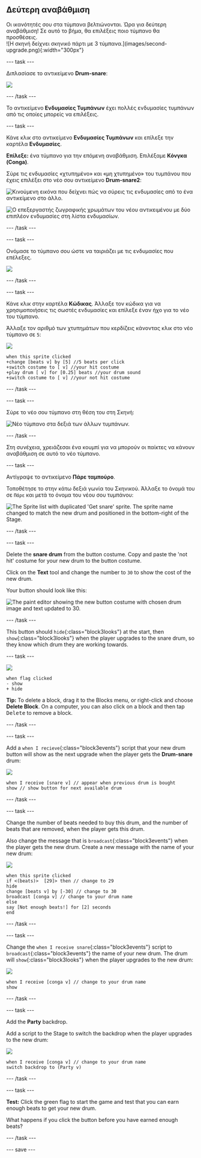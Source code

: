 ## Δεύτερη αναβάθμιση

<div style="display: flex; flex-wrap: wrap">
<div style="flex-basis: 200px; flex-grow: 1; margin-right: 15px;">
Οι ικανότητές σου στα τύμπανα βελτιώνονται. Ώρα για δεύτερη αναβάθμιση! Σε αυτό το βήμα, θα επιλέξεις ποιο τύμπανο θα προσθέσεις.
</div>
<div>
![Η σκηνή δείχνει σκηνικό πάρτι με 3 τύμπανα.](images/second-upgrade.png){:width="300px"}
</div>
</div>

--- task ---

Διπλασίασε το αντικείμενο **Drum-snare**:

![](images/duplicate-snare-drum.png)

--- /task ---

Το αντικείμενο **Ενδυμασίες Τυμπάνων** έχει πολλές ενδυμασίες τυμπάνων από τις οποίες μπορείς να επιλέξεις.

--- task ---

Κάνε κλικ στο αντικείμενο **Ενδυμασίες Τυμπάνων** και επίλεξε την καρτέλα **Ενδυμασίες**.

**Επίλεξε:** ένα τύμπανο για την επόμενη αναβάθμιση. Επιλέξαμε **Κόνγκα (Conga)**.

Σύρε τις ενδυμασίες «χτυπημένο» και «μη χτυπημένο» του τυμπάνου που έχεις επιλέξει στο νέο σου αντικείμενο **Drum-snare2**:

![Κινούμενη εικόνα που δείχνει πώς να σύρεις τις ενδυμασίες από το ένα αντικείμενο στο άλλο.](images/drag-costumes.gif)

![Ο επεξεργαστής ζωγραφικής χρωμάτων του νέου αντικειμένου με δύο επιπλέον ενδυμασίες στη λίστα ενδυμασίων.](images/drum-3-costumes.png)

--- /task ---

--- task ---

Ονόμασε το τύμπανο σου ώστε να ταιριάζει με τις ενδυμασίες που επέλεξες.

![](images/drum-3-named.png)

--- /task ---

--- task ---

Κάνε κλικ στην καρτέλα **Κώδικας**. Άλλαξε τον κώδικα για να χρησιμοποιήσεις τις σωστές ενδυμασίες και επίλεξε έναν ήχο για το νέο του τύμπανο.

Άλλαξε τον αριθμό των χτυπημάτων που κερδίζεις κάνοντας κλικ στο νέο τύμπανο σε `5`:

![](images/drum-3-icon.png)

```blocks3
when this sprite clicked
+change [beats v] by [5] //5 beats per click
+switch costume to [ v] //your hit costume
+play drum [ v] for [0.25] beats //your drum sound
+switch costume to [ v] //your not hit costume
```

--- /task ---

--- task ---

Σύρε το νέο σου τύμπανο στη θέση του στη Σκηνή:

![Νέο τύμπανο στα δεξιά των άλλων τυμπάνων.](images/drum-3-positioned.png)

--- /task ---

Στη συνέχεια, χρειάζεσαι ένα κουμπί για να μπορούν οι παίκτες να κάνουν αναβάθμιση σε αυτό το νέο τύμπανο.

--- task ---

Αντίγραψε το αντικείμενο **Πάρε ταμπούρο**.

Τοποθέτησε το στην κάτω δεξιά γωνία του Σκηνικού. Άλλαξε το όνομά του σε `Πάρε` και μετά το όνομα του νέου σου τυμπάνου:

![The Sprite list with duplicated 'Get snare' sprite. The sprite name changed to match the new drum and positioned in the bottom-right of the Stage.](images/get-drum-3.png)

--- /task ---

--- task ---

Delete the **snare drum** from the button costume. Copy and paste the 'not hit' costume for your new drum to the button costume.

Click on the **Text** tool and change the number to `30` to show the cost of the new drum.

Your button should look like this:

![The paint editor showing the new button costume with chosen drum image and text updated to 30.](images/get-drum-copy.png)

--- /task ---


This button should `hide`{:class="block3looks"} at the start, then `show`{:class="block3looks"} when the player upgrades to the snare drum, so they know which drum they are working towards.

--- task ---

![](images/get-drum-3-icon.png)

```blocks3
when flag clicked
- show
+ hide
```

**Tip:** To delete a block, drag it to the Blocks menu, or right-click and choose **Delete Block**. On a computer, you can also click on a block and then tap <kbd>Delete</kbd> to remove a block.

--- /task ---

--- task ---

Add a `when I recieve`{:class="block3events"} script that your new drum button will show as the next upgrade when the player gets the **Drum-snare** drum:

![](images/get-drum-3-icon.png)

```blocks3
when I receive [snare v] // appear when previous drum is bought
show // show button for next available drum
```

--- /task ---

--- task ---

Change the number of beats needed to buy this drum, and the number of beats that are removed, when the player gets this drum.

Also change the message that is `broadcast`{:class="block3events"} when the player gets the new drum. Create a new message with the name of your new drum:

![](images/get-drum-3-icon.png)

```blocks3
when this sprite clicked
if <(beats)>  [29]> then // change to 29
hide
change [beats v] by [-30] // change to 30
broadcast [conga v] // change to your drum name
else
say [Not enough beats!] for [2] seconds 
end
```

--- /task ---

--- task ---

Change the `when I receive snare`{:class="block3events"} script to `broadcast`{:class="block3events"} the name of your new drum. The drum will `show`{:class="block3looks"} when the player upgrades to the new drum:

![](images/drum-3-icon.png)

```blocks3
when I receive [conga v] // change to your drum name
show
```

--- /task ---

--- task ---

Add the **Party** backdrop.

Add a script to the Stage to switch the backdrop when the player upgrades to the new drum:

![](images/stage-icon.png)

```blocks3
when I receive [conga v] // change to your drum name
switch backdrop to (Party v)
```

--- /task ---

--- task ---

**Test:** Click the green flag to start the game and test that you can earn enough beats to get your new drum.

What happens if you click the button before you have earned enough beats?

--- /task ---

--- save ---
